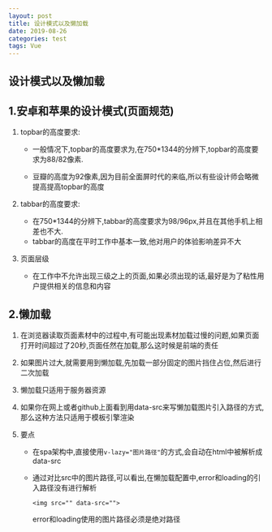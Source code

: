 ```yaml
---
layout: post
title: 设计模式以及懒加载
date: 2019-08-26
categories: test
tags: Vue
---
```


## 设计模式以及懒加载

## 1.安卓和苹果的设计模式(页面规范)

1. topbar的高度要求:

   - 一般情况下,topbar的高度要求为,在750*1344的分辨下,topbar的高度要求为88/82像素.

   - 豆瓣的高度为92像素,因为目前全面屏时代的来临,所以有些设计师会略微提高提高topbar的高度

2. tabbar的高度要求:

   - 在750*1344的分辨下,tabbar的高度要求为98/96px,并且在其他手机上相差也不大.
   - tabbar的高度在平时工作中基本一致,他对用户的体验影响差异不大

3. 页面层级

   - 在工作中不允许出现三级之上的页面,如果必须出现的话,最好是为了粘性用户提供相关的信息和内容

## 2.懒加载

1. 在浏览器读取页面素材中的过程中,有可能出现素材加载过慢的问题,如果页面打开时间超过了20秒,页面任然在加载,那么这时候是前端的责任

2. 如果图片过大,就需要用到懒加载,先加载一部分固定的图片挡住占位,然后进行二次加载

3. 懒加载只适用于服务器资源

4. 如果你在网上或者github上面看到用data-src来写懒加载图片引入路径的方式,那么这种方法只适用于模板引擎渲染

5. 要点

   - 在spa架构中,直接使用`v-lazy="图片路径"`的方式,会自动在html中被解析成data-src

   - 通过对比src中的图片路径,可以看出,在懒加载配置中,error和loading的引入路径没有进行解析

     ```
     <img src="" data-src=""> 
     ```

     error和loading使用的图片路径必须是绝对路径